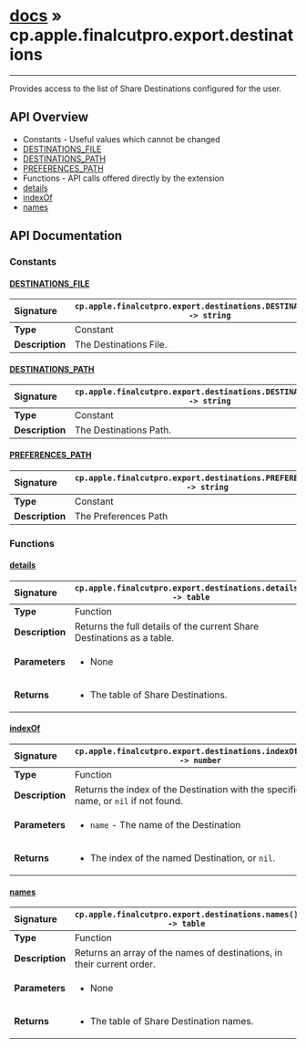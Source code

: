 # [docs](index.md) » cp.apple.finalcutpro.export.destinations
---

Provides access to the list of Share Destinations configured for the user.

## API Overview
* Constants - Useful values which cannot be changed
 * [DESTINATIONS_FILE](#destinations_file)
 * [DESTINATIONS_PATH](#destinations_path)
 * [PREFERENCES_PATH](#preferences_path)
* Functions - API calls offered directly by the extension
 * [details](#details)
 * [indexOf](#indexof)
 * [names](#names)

## API Documentation

### Constants

#### [DESTINATIONS_FILE](#destinations_file)
| <span style="float: left;">**Signature**</span> | <span style="float: left;">`cp.apple.finalcutpro.export.destinations.DESTINATIONS_FILE -> string` </span>                                                          |
| -----------------------------------------------------|---------------------------------------------------------------------------------------------------------|
| **Type**                                             | Constant |
| **Description**                                      | The Destinations File. |

#### [DESTINATIONS_PATH](#destinations_path)
| <span style="float: left;">**Signature**</span> | <span style="float: left;">`cp.apple.finalcutpro.export.destinations.DESTINATIONS_PATH -> string` </span>                                                          |
| -----------------------------------------------------|---------------------------------------------------------------------------------------------------------|
| **Type**                                             | Constant |
| **Description**                                      | The Destinations Path. |

#### [PREFERENCES_PATH](#preferences_path)
| <span style="float: left;">**Signature**</span> | <span style="float: left;">`cp.apple.finalcutpro.export.destinations.PREFERENCES_PATH -> string` </span>                                                          |
| -----------------------------------------------------|---------------------------------------------------------------------------------------------------------|
| **Type**                                             | Constant |
| **Description**                                      | The Preferences Path |

### Functions

#### [details](#details)
| <span style="float: left;">**Signature**</span> | <span style="float: left;">`cp.apple.finalcutpro.export.destinations.details() -> table` </span>                                                          |
| -----------------------------------------------------|---------------------------------------------------------------------------------------------------------|
| **Type**                                             | Function |
| **Description**                                      | Returns the full details of the current Share Destinations as a table. |
| **Parameters**                                       | <ul><li>None</li></ul> |
| **Returns**                                          | <ul><li>The table of Share Destinations.</li></ul> |

#### [indexOf](#indexof)
| <span style="float: left;">**Signature**</span> | <span style="float: left;">`cp.apple.finalcutpro.export.destinations.indexOf(name) -> number` </span>                                                          |
| -----------------------------------------------------|---------------------------------------------------------------------------------------------------------|
| **Type**                                             | Function |
| **Description**                                      | Returns the index of the Destination with the specified name, or `nil` if not found. |
| **Parameters**                                       | <ul><li><code>name</code>   - The name of the Destination</li></ul> |
| **Returns**                                          | <ul><li>The index of the named Destination, or <code>nil</code>.</li></ul> |

#### [names](#names)
| <span style="float: left;">**Signature**</span> | <span style="float: left;">`cp.apple.finalcutpro.export.destinations.names() -> table` </span>                                                          |
| -----------------------------------------------------|---------------------------------------------------------------------------------------------------------|
| **Type**                                             | Function |
| **Description**                                      | Returns an array of the names of destinations, in their current order. |
| **Parameters**                                       | <ul><li>None</li></ul> |
| **Returns**                                          | <ul><li>The table of Share Destination names.</li></ul> |

